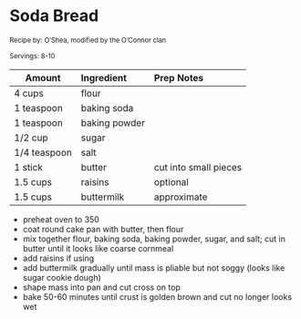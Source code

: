 # Soda Bread

<small>Recipe by: O’Shea, modified by the O’Connor clan</small>

<small>Servings: 8-10</small>

| Amount       | Ingredient    | Prep Notes            |
| ------------ | :------------ | :-------------------- |
| 4 cups       | flour         |                       |
| 1 teaspoon   | baking soda   |                       |
| 1 teaspoon   | baking powder |                       |
| 1/2 cup      | sugar         |                       |
| 1/4 teaspoon | salt          |                       |
| 1 stick      | butter        | cut into small pieces |
| 1.5 cups     | raisins       | optional              |
| 1.5 cups     | buttermilk    | approximate           |

- preheat oven to 350
- coat round cake pan with butter, then flour
- mix together flour, baking soda, baking powder, sugar, and salt; cut in butter until it looks like coarse cornmeal
- add raisins if using
- add buttermilk gradually until mass is pliable but not soggy (looks like sugar cookie dough)
- shape mass into pan and cut cross on top
- bake 50-60 minutes until crust is golden brown and cut no longer looks wet

